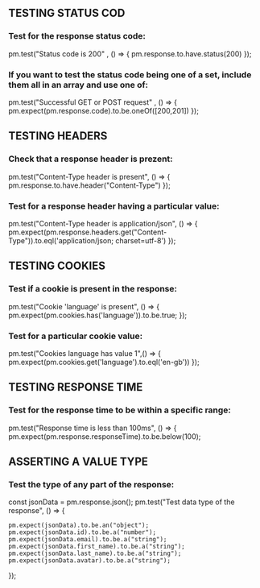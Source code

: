 
    
## TESTING STATUS COD

### Test for the response status code:

pm.test("Status code is 200" , () => {
    pm.response.to.have.status(200)
});

### If you want to test the status code being one of a set, include them all in an array and use one of:

pm.test("Successful GET or POST request" , () => {
    pm.expect(pm.response.code).to.be.oneOf([200,201])
});

  
## TESTING HEADERS

### Check that a response header is prezent:
       
pm.test("Content-Type header is present", () => {
     pm.response.to.have.header("Content-Type")
});

### Test for a response header having a particular value: 

pm.test("Content-Type header is application/json", () => {
     pm.expect(pm.response.headers.get("Content-Type")).to.eql('application/json; charset=utf-8')
});

## TESTING COOKIES

### Test if a cookie is present in the response:

pm.test("Cookie 'language' is present", () => {
    pm.expect(pm.cookies.has('language')).to.be.true;
});

### Test for a particular cookie value:

pm.test("Cookies language has value 1",() => {
    pm.expect(pm.cookies.get('language').to.eql('en-gb'))
});

## TESTING RESPONSE TIME

### Test for the response time to be within a specific range:

pm.test("Response time is less than 100ms", () => {
    pm.expect(pm.response.responseTime).to.be.below(100);
    


## ASSERTING A VALUE TYPE

### Test the type of any part of the response:

const jsonData = pm.response.json();
pm.test("Test data type of the response", () => {

    pm.expect(jsonData).to.be.an("object");
    pm.expect(jsonData.id).to.be.a("number");
    pm.expect(jsonData.email).to.be.a("string");
    pm.expect(jsonData.first_name).to.be.a("string");
    pm.expect(jsonData.last_name).to.be.a("string");
    pm.expect(jsonData.avatar).to.be.a("string");

});
